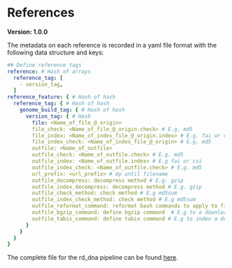 # References

**Version: 1.0.0**

The metadata on each reference is recorded in a yaml file format with the following data structure and keys:

```YAML
## Define reference tags
reference: # Hash of arrays
  reference_tag: [
    - version_tag,
  ]
reference_feature: { # Hash of hash
  reference_tag: { # Hash of hash
    genome_build_tag: { # Hash of hash
      version_tag: { # Hash
        file: <Name_of_file_@_origin>
        file_check: <Name_of_file_@_origin.check> # E.g. md5
        file_index: <Name_of_index_file_@_origin.index> # E.g. fai or csi
        file_index_check: <Name_of_index_file_@_origin> # E.g. md5
        outfile: <Name_of_outfile>
        outfile_check: <Name_of_outfile.check> # E.g. md5
        outfile_index: <Name_of_outfile.index> # E.g fai or csi
        outfile_index_check: <Name_of_outfile.check> # E.g. md5
        url_prefix: <url_prefix> # Up until filename
        outfile_decompress: decompress method # E.g. gzip
        outfile_index_decompress: decompress method # E.g. gzip
        outfile_check_method: check method # E.g md5sum
        outfile_index_check_method: check method # E.g md5sum
        outfile_reformat_command: reformat bash commands to apply to file post download
        outfile_bgzip_command: define bgzip command  # E.g to a downloaded decompressed file to index again
        outfile_tabix_command: define tabix command # E.g to index a downloaded decompressed, reformated and then compressed file again
      }
    }
  }
}
```
The complete file for the rd_dna pipeline can be found [here](https://github.com/Clinical-Genomics/MIP/blob/develop/templates/mip_download_rd_dna_config_-1.0-.yaml).
